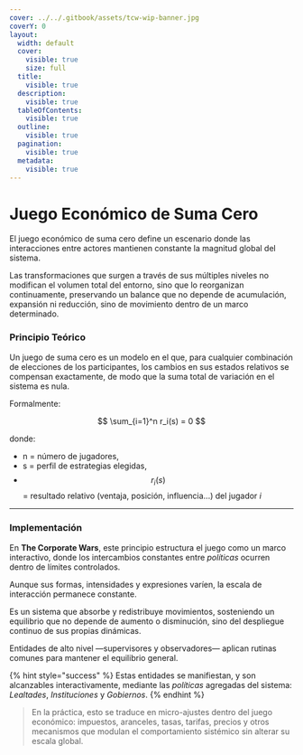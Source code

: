 ```yaml
---
cover: ../../.gitbook/assets/tcw-wip-banner.jpg
coverY: 0
layout:
  width: default
  cover:
    visible: true
    size: full
  title:
    visible: true
  description:
    visible: true
  tableOfContents:
    visible: true
  outline:
    visible: true
  pagination:
    visible: true
  metadata:
    visible: true
---
```


# Juego Económico de Suma Cero

El juego económico de suma cero define un escenario donde las interacciones entre actores mantienen constante la magnitud global del sistema.

Las transformaciones que surgen a través de sus múltiples niveles no modifican el volumen total del entorno, sino que lo reorganizan continuamente, preservando un balance que no depende de acumulación, expansión ni reducción, sino de movimiento dentro de un marco determinado.

### Principio Teórico

Un juego de suma cero es un modelo en el que, para cualquier combinación de elecciones de los participantes, los cambios en sus estados relativos se compensan exactamente, de modo que la suma total de variación en el sistema es nula.

Formalmente:

$$
\sum_{i=1}^n r_i(s) = 0
$$

donde:

* n = número de jugadores,
* s = perfil de estrategias elegidas,
* $$r_i(s)$$ = resultado relativo (ventaja, posición, influencia...) del jugador _i_

***

### Implementación

En **The Corporate Wars**, este principio estructura el juego como un marco interactivo, donde los intercambios constantes entre _políticas_ ocurren dentro de límites controlados.

Aunque sus formas, intensidades y expresiones varíen, la escala de interacción permanece constante.

Es un sistema que absorbe y redistribuye movimientos, sosteniendo un equilibrio que no depende de aumento o disminución, sino del despliegue continuo de sus propias dinámicas.

Entidades de alto nivel —supervisores y observadores— aplican rutinas comunes para mantener el equilibrio general.

{% hint style="success" %}
Estas entidades se manifiestan, y son alcanzables interactivamente, mediante las _políticas_ agregadas del sistema: _Lealtades_, _Instituciones_ y _Gobiernos_.
{% endhint %}

> En la práctica, esto se traduce en micro-ajustes dentro del juego económico: impuestos, aranceles, tasas, tarifas, precios y otros mecanismos que modulan el comportamiento sistémico sin alterar su escala global.
